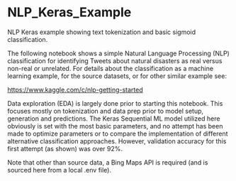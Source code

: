 # NLP_Keras_Example
NLP Keras example showing text tokenization and basic sigmoid classification.

The following notebook shows a simple Natural Language Processing (NLP) classification for identifying Tweets about natural disasters as real versus non-real or unrelated.  For details about the classification as a machine learning example, for the source datasets, or for other similar example see:

https://www.kaggle.com/c/nlp-getting-started

Data exploration (EDA) is largely done prior to starting this notebook.  This focuses mostly on tokenization and data prep prior to model setup, generation and predictions.  The Keras Sequential ML model utilized here obviously is set with the most basic parameters, and no attempt has been made to optimize parameters or to compare the implementation of different alternative classification approaches.  However, validation accuracy for this first attempt (as shown) was over 92%.

Note that other than source data, a Bing Maps API is required (and is sourced here from a local .env file). 
